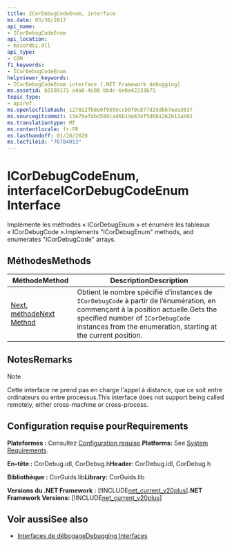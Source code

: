 ```yaml
---
title: ICorDebugCodeEnum, interface
ms.date: 03/30/2017
api_name:
- ICorDebugCodeEnum
api_location:
- mscordbi.dll
api_type:
- COM
f1_keywords:
- ICorDebugCodeEnum
helpviewer_keywords:
- ICorDebugCodeEnum interface [.NET Framework debugging]
ms.assetid: b5589171-a4a0-4c00-bbdc-6e0a42233b75
topic_type:
- apiref
ms.openlocfilehash: 127022fb8e9f9559ccb0f0c877d25db67eea3037
ms.sourcegitcommit: 13e79efdbd589cad6b1de634f5d6b1262b12ab01
ms.translationtype: MT
ms.contentlocale: fr-FR
ms.lasthandoff: 01/28/2020
ms.locfileid: "76784013"
---
```

# <a name="icordebugcodeenum-interface"></a><span data-ttu-id="fe44f-102">ICorDebugCodeEnum, interface</span><span class="sxs-lookup"><span data-stu-id="fe44f-102">ICorDebugCodeEnum Interface</span></span>

<span data-ttu-id="fe44f-103">Implémente les méthodes « ICorDebugEnum » et énumère les tableaux « ICorDebugCode ».</span><span class="sxs-lookup"><span data-stu-id="fe44f-103">Implements "ICorDebugEnum" methods, and enumerates "ICorDebugCode" arrays.</span></span>  
  
## <a name="methods"></a><span data-ttu-id="fe44f-104">Méthodes</span><span class="sxs-lookup"><span data-stu-id="fe44f-104">Methods</span></span>  
  
|<span data-ttu-id="fe44f-105">Méthode</span><span class="sxs-lookup"><span data-stu-id="fe44f-105">Method</span></span>|<span data-ttu-id="fe44f-106">Description</span><span class="sxs-lookup"><span data-stu-id="fe44f-106">Description</span></span>|  
|------------|-----------------|  
|[<span data-ttu-id="fe44f-107">Next, méthode</span><span class="sxs-lookup"><span data-stu-id="fe44f-107">Next Method</span></span>](icordebugcodeenum-next-method.md)|<span data-ttu-id="fe44f-108">Obtient le nombre spécifié d’instances de `ICorDebugCode` à partir de l’énumération, en commençant à la position actuelle.</span><span class="sxs-lookup"><span data-stu-id="fe44f-108">Gets the specified number of `ICorDebugCode` instances from the enumeration, starting at the current position.</span></span>|  
  
## <a name="remarks"></a><span data-ttu-id="fe44f-109">Notes</span><span class="sxs-lookup"><span data-stu-id="fe44f-109">Remarks</span></span>  
  
> [!NOTE]
> <span data-ttu-id="fe44f-110">Cette interface ne prend pas en charge l'appel à distance, que ce soit entre ordinateurs ou entre processus.</span><span class="sxs-lookup"><span data-stu-id="fe44f-110">This interface does not support being called remotely, either cross-machine or cross-process.</span></span>  
  
## <a name="requirements"></a><span data-ttu-id="fe44f-111">Configuration requise pour</span><span class="sxs-lookup"><span data-stu-id="fe44f-111">Requirements</span></span>  
 <span data-ttu-id="fe44f-112">**Plateformes :** Consultez [Configuration requise](../../../../docs/framework/get-started/system-requirements.md).</span><span class="sxs-lookup"><span data-stu-id="fe44f-112">**Platforms:** See [System Requirements](../../../../docs/framework/get-started/system-requirements.md).</span></span>  
  
 <span data-ttu-id="fe44f-113">**En-tête :** CorDebug.idl, CorDebug.h</span><span class="sxs-lookup"><span data-stu-id="fe44f-113">**Header:** CorDebug.idl, CorDebug.h</span></span>  
  
 <span data-ttu-id="fe44f-114">**Bibliothèque :** CorGuids.lib</span><span class="sxs-lookup"><span data-stu-id="fe44f-114">**Library:** CorGuids.lib</span></span>  
  
 <span data-ttu-id="fe44f-115">**Versions du .NET Framework :** [!INCLUDE[net_current_v20plus](../../../../includes/net-current-v20plus-md.md)]</span><span class="sxs-lookup"><span data-stu-id="fe44f-115">**.NET Framework Versions:** [!INCLUDE[net_current_v20plus](../../../../includes/net-current-v20plus-md.md)]</span></span>  
  
## <a name="see-also"></a><span data-ttu-id="fe44f-116">Voir aussi</span><span class="sxs-lookup"><span data-stu-id="fe44f-116">See also</span></span>

- [<span data-ttu-id="fe44f-117">Interfaces de débogage</span><span class="sxs-lookup"><span data-stu-id="fe44f-117">Debugging Interfaces</span></span>](debugging-interfaces.md)
